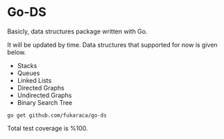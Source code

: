 # Go-DS

Basicly, data structures package written with Go.  

It will be updated by time. Data structures that supported for now is given below.

- Stacks
- Queues
- Linked Lists
- Directed Graphs
- Undirected Graphs
- Binary Search Tree 

```
go get github.com/fukaraca/go-ds
```

Total test coverage is %100.  